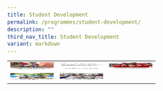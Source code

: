 ```yaml
---
title: Student Development
permalink: /programmes/student-development/
description: ""
third_nav_title: Student Development
variant: markdown
---
```

<style>
table, th, td {
  border:0px solid black;
  border-collapse: collapse;
}
</style>



<table style="width:100%">
  
  <tbody><tr>
    <td>
<a href="/programmes/student-development/character-and-citizenship-education-cce/" target="_blank" rel="noopener noreferrer"><img src="/images/CCE-SQUAREPIC1.jpg" alt="CHARACTER &amp; CITIZENSHIP EDUCATION (CCE)" width="100" height="17"></a>
</td>
    <td>
<a href="/programmes/student-development/sexuality-education/" target="_blank" rel="noopener noreferrer"><img src="/images/SexED-squarepic1.jpg" alt="SEXUALITY EDUCATION" width="100" height="17"></a>
</td>
		<td>
<a href="/programmes/student-development/student-leadership/" target="_blank" rel="noopener noreferrer"><img src="/images/SL-squarepic1.jpg" alt="STUDENT LEADERSHIP" width="100" height="17"></a>
</td>
</tr>
  <tr>
    <td>
<a href="/programmes/student-development/co-curricular-activities/" target="_blank" rel="noopener noreferrer"><img src="/images/cca-squarepic1.jpg" alt="CO-CURRICULAR ACTIVITIES (CCA)" width="100" height="17"></a>
</td>
    <td>
<a href="/programmes/student-development/special-programmes/" target="_blank" rel="noopener noreferrer"><img src="/images/Special_Programme-squaarepic1.jpg" alt="SPECIAL PROGRAMMES" width="100" height="17"></a>
</td>
		<td>
</td>
  </tr>
  
</tbody></table>